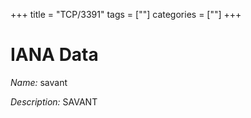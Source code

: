 +++
title = "TCP/3391"
tags = [""]
categories = [""]
+++

# IANA Data

_Name:_ savant

_Description:_ SAVANT


